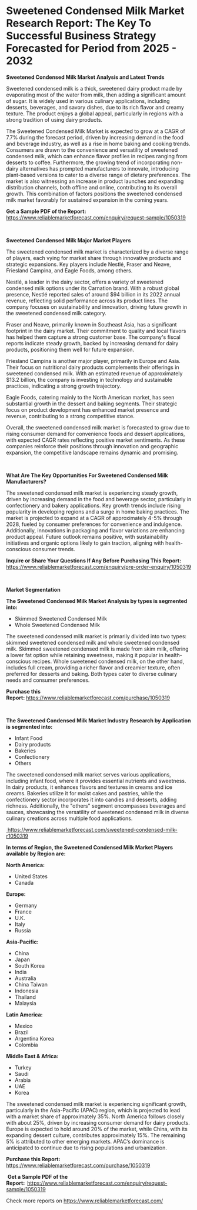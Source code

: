 <p><h1>Sweetened Condensed Milk Market Research Report: The Key To Successful Business Strategy Forecasted for Period from 2025 - 2032</h1></p><p><strong>Sweetened Condensed Milk Market Analysis and Latest Trends</strong></p>
<p><p>Sweetened condensed milk is a thick, sweetened dairy product made by evaporating most of the water from milk, then adding a significant amount of sugar. It is widely used in various culinary applications, including desserts, beverages, and savory dishes, due to its rich flavor and creamy texture. The product enjoys a global appeal, particularly in regions with a strong tradition of using dairy products.</p><p>The Sweetened Condensed Milk Market is expected to grow at a CAGR of 7.7% during the forecast period, driven by increasing demand in the food and beverage industry, as well as a rise in home baking and cooking trends. Consumers are drawn to the convenience and versatility of sweetened condensed milk, which can enhance flavor profiles in recipes ranging from desserts to coffee. Furthermore, the growing trend of incorporating non-dairy alternatives has prompted manufacturers to innovate, introducing plant-based versions to cater to a diverse range of dietary preferences. The market is also witnessing an increase in product launches and expanding distribution channels, both offline and online, contributing to its overall growth. This combination of factors positions the sweetened condensed milk market favorably for sustained expansion in the coming years.</p></p>
<p><strong>Get a Sample PDF of the Report:&nbsp;</strong> <a href="https://www.reliablemarketforecast.com/enquiry/request-sample/1050319?utm_campaign=2145&utm_medium=2&utm_source=Github&utm_content=ia&utm_term=14022025&utm_id=sweetened-condensed-milk">https://www.reliablemarketforecast.com/enquiry/request-sample/1050319</a></p>
<p>&nbsp;</p>
<p><strong>Sweetened Condensed Milk Major Market Players</strong></p>
<p><p>The sweetened condensed milk market is characterized by a diverse range of players, each vying for market share through innovative products and strategic expansions. Key players include Nestlé, Fraser and Neave, Friesland Campina, and Eagle Foods, among others.</p><p>Nestlé, a leader in the dairy sector, offers a variety of sweetened condensed milk options under its Carnation brand. With a robust global presence, Nestlé reported sales of around $94 billion in its 2022 annual revenue, reflecting solid performance across its product lines. The company focuses on sustainability and innovation, driving future growth in the sweetened condensed milk category.</p><p>Fraser and Neave, primarily known in Southeast Asia, has a significant footprint in the dairy market. Their commitment to quality and local flavors has helped them capture a strong customer base. The company's fiscal reports indicate steady growth, backed by increasing demand for dairy products, positioning them well for future expansion.</p><p>Friesland Campina is another major player, primarily in Europe and Asia. Their focus on nutritional dairy products complements their offerings in sweetened condensed milk. With an estimated revenue of approximately $13.2 billion, the company is investing in technology and sustainable practices, indicating a strong growth trajectory.</p><p>Eagle Foods, catering mainly to the North American market, has seen substantial growth in the dessert and baking segments. Their strategic focus on product development has enhanced market presence and revenue, contributing to a strong competitive stance.</p><p>Overall, the sweetened condensed milk market is forecasted to grow due to rising consumer demand for convenience foods and dessert applications, with expected CAGR rates reflecting positive market sentiments. As these companies reinforce their positions through innovation and geographic expansion, the competitive landscape remains dynamic and promising.</p></p>
<p>&nbsp;</p>
<p><strong>What Are The Key Opportunities For Sweetened Condensed Milk Manufacturers?</strong></p>
<p><p>The sweetened condensed milk market is experiencing steady growth, driven by increasing demand in the food and beverage sector, particularly in confectionery and bakery applications. Key growth trends include rising popularity in developing regions and a surge in home baking practices. The market is projected to expand at a CAGR of approximately 4-5% through 2028, fueled by consumer preferences for convenience and indulgence. Additionally, innovations in packaging and flavor variations are enhancing product appeal. Future outlook remains positive, with sustainability initiatives and organic options likely to gain traction, aligning with health-conscious consumer trends.</p></p>
<p><strong>Inquire or Share Your Questions If Any Before Purchasing This Report:</strong> <a href="https://www.reliablemarketforecast.com/enquiry/pre-order-enquiry/1050319?utm_campaign=2145&utm_medium=2&utm_source=Github&utm_content=ia&utm_term=14022025&utm_id=sweetened-condensed-milk">https://www.reliablemarketforecast.com/enquiry/pre-order-enquiry/1050319</a></p>
<p>&nbsp;</p>
<p><strong>Market Segmentation</strong></p>
<p><strong>The Sweetened Condensed Milk Market Analysis by types is segmented into:</strong></p>
<p><ul><li>Skimmed Sweetened Condensed Milk</li><li>Whole Sweetened Condensed Milk</li></ul></p>
<p><p>The sweetened condensed milk market is primarily divided into two types: skimmed sweetened condensed milk and whole sweetened condensed milk. Skimmed sweetened condensed milk is made from skim milk, offering a lower fat option while retaining sweetness, making it popular in health-conscious recipes. Whole sweetened condensed milk, on the other hand, includes full cream, providing a richer flavor and creamier texture, often preferred for desserts and baking. Both types cater to diverse culinary needs and consumer preferences.</p></p>
<p><strong>Purchase this Report:&nbsp;</strong><a href="https://www.reliablemarketforecast.com/purchase/1050319?utm_campaign=2145&utm_medium=2&utm_source=Github&utm_content=ia&utm_term=14022025&utm_id=sweetened-condensed-milk">https://www.reliablemarketforecast.com/purchase/1050319</a></p>
<p>&nbsp;</p>
<p><strong>The Sweetened Condensed Milk Market Industry Research by Application is segmented into:</strong></p>
<p><ul><li>Infant Food</li><li>Dairy products</li><li>Bakeries</li><li>Confectionery</li><li>Others</li></ul></p>
<p><p>The sweetened condensed milk market serves various applications, including infant food, where it provides essential nutrients and sweetness. In dairy products, it enhances flavors and textures in creams and ice creams. Bakeries utilize it for moist cakes and pastries, while the confectionery sector incorporates it into candies and desserts, adding richness. Additionally, the "others" segment encompasses beverages and sauces, showcasing the versatility of sweetened condensed milk in diverse culinary creations across multiple food applications.</p></p>
<p><a href="https://www.reliablemarketforecast.com/sweetened-condensed-milk-r1050319?utm_campaign=2145&utm_medium=2&utm_source=Github&utm_content=ia&utm_term=14022025&utm_id=sweetened-condensed-milk">&nbsp;https://www.reliablemarketforecast.com/sweetened-condensed-milk-r1050319</a></p>
<p><strong>In terms of Region, the Sweetened Condensed Milk Market Players available by Region are:</strong></p>
<p>
    <p> <strong> North America: </strong>
        <ul>
            <li>United States</li>
            <li>Canada</li>
        </ul>
        </p> 
    <p> <strong> Europe: </strong>
        <ul>
            <li>Germany</li>
            <li>France</li>
            <li>U.K.</li>
            <li>Italy</li>
            <li>Russia</li>
        </ul>
        </p> 
    <p> <strong> Asia-Pacific: </strong>
        <ul>
            <li>China</li>
            <li>Japan</li>
            <li>South Korea</li>
            <li>India</li>
            <li>Australia</li>
            <li>China Taiwan</li>
            <li>Indonesia</li>
            <li>Thailand</li>
            <li>Malaysia</li>
        </ul>
        </p> 
    <p> <strong> Latin America: </strong>
        <ul>
            <li>Mexico</li>
            <li>Brazil</li>
            <li>Argentina Korea</li>
            <li>Colombia</li>
        </ul>
        </p> 
    <p> <strong> Middle East & Africa: </strong>
        <ul>
            <li>Turkey</li>
            <li>Saudi</li>
            <li>Arabia</li>
            <li>UAE</li>
            <li>Korea</li>
        </ul>
    </p>
    </p>
<p><p>The sweetened condensed milk market is experiencing significant growth, particularly in the Asia-Pacific (APAC) region, which is projected to lead with a market share of approximately 35%. North America follows closely with about 25%, driven by increasing consumer demand for dairy products. Europe is expected to hold around 20% of the market, while China, with its expanding dessert culture, contributes approximately 15%. The remaining 5% is attributed to other emerging markets. APAC’s dominance is anticipated to continue due to rising populations and urbanization.</p></p>
<p><strong>Purchase this Report: </strong><a href="https://www.reliablemarketforecast.com/purchase/1050319?utm_campaign=2145&utm_medium=2&utm_source=Github&utm_content=ia&utm_term=14022025&utm_id=sweetened-condensed-milk">https://www.reliablemarketforecast.com/purchase/1050319</a></p>
<p>&nbsp;<strong>Get a Sample PDF of the Report:&nbsp;&nbsp;</strong><a href="https://www.reliablemarketforecast.com/enquiry/request-sample/1050319?utm_campaign=2145&utm_medium=2&utm_source=Github&utm_content=ia&utm_term=14022025&utm_id=sweetened-condensed-milk">https://www.reliablemarketforecast.com/enquiry/request-sample/1050319</a></p>
<p><strong></strong></p>
<p>Check more reports on <a href="https://www.reliablemarketforecast.com/?utm_campaign=2145&utm_medium=2&utm_source=Github&utm_content=ia&utm_term=14022025&utm_id=sweetened-condensed-milk">https://www.reliablemarketforecast.com/</a></p>
